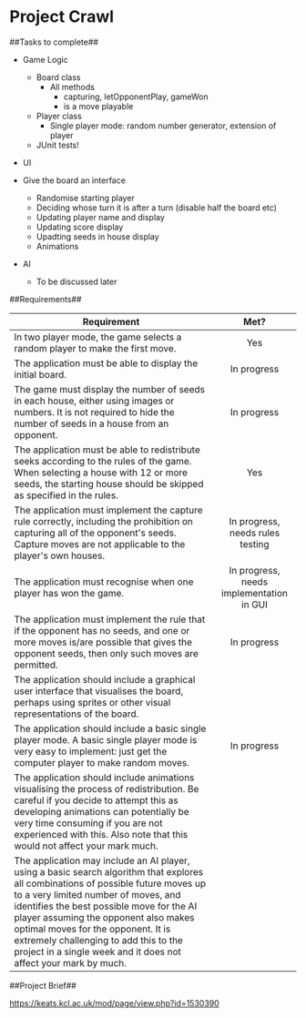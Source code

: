 # Project Crawl #

##Tasks to complete##
- Game Logic
  - Board class
    - All methods
      - capturing, letOpponentPlay, gameWon
      - is a move playable
  - Player class 
    - Single player mode: random number generator, extension of player
  - JUnit tests!
- UI
 - Give the board an interface
    - Randomise starting player
    - Deciding whose turn it is after a turn (disable half the board etc)
    - Updating player name and display
    - Updating score display
    - Upadting seeds in house display
    - Animations

- AI
  - To be discussed later

##Requirements##

| Requirement                | Met?           |
| -------------------------- |:--------------:| 
| In two player mode, the game selects a random player to make the first move.  | Yes |
| The application must be able to display the initial board. | In progress |
| The game must display the number of seeds in each house, either using images or numbers. It is not required to hide the number of seeds in a house from an opponent. | In progress |
| The application must be able to redistribute seeks according to the rules of the game. When selecting a house with 12 or more seeds, the starting house should be skipped as specified in the rules. | Yes |
| The application must implement the capture rule correctly, including the prohibition on capturing all of the opponent's seeds. Capture moves are not applicable to the player's own houses. | In progress, needs rules testing |
| The application must recognise when one player has won the game. | In progress, needs implementation in GUI |
| The application must implement the rule that if the opponent has no seeds, and one or more moves is/are possible that gives the opponent seeds, then only such moves are permitted. |  In progress |
|The application should include a graphical user interface that visualises the board, perhaps using sprites or other visual representations of the board. 
|The application should include a basic single player mode. A basic single player mode is very easy to implement: just get the computer player to make random moves.| In progress |
|The application should include animations visualising the process of redistribution. Be careful if you decide to attempt this as developing animations can potentially be very time consuming if you are not experienced with this. Also note that this would not affect your mark much.| |
|The application may include an AI player, using a basic search algorithm that explores all combinations of possible future moves up to a very limited number of moves, and identifies the best possible move for the AI player assuming the opponent also makes optimal moves for the opponent. It is extremely challenging to add this to the project in a single week and it does not affect your mark by much.| |

##Project Brief##

https://keats.kcl.ac.uk/mod/page/view.php?id=1530390
